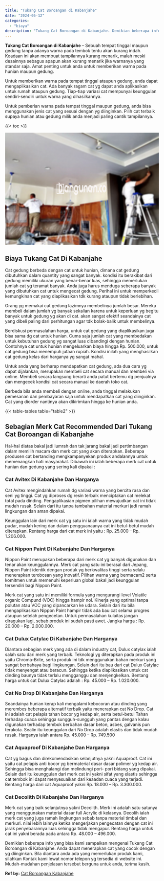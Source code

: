 ```yaml
---
title: "Tukang Cat Boroangan di Kabanjahe"
date: "2024-05-12"
categories: 
  - "biaya"
description: "Tukang Cat Boroangan di Kabanjahe. Demikian beberapa info yang bisa kami sampaikan mengenai Tukang Cat Boroangan di Kabanjahe. Anda dapat menerapkan cat yang..."
---
```


**Tukang Cat Boroangan di Kabanjahe** – Sebuah tempat tinggal maupun gedung tanpa adanya warna pada tembok tentu akan kurang indah. Keadaan ini akan membuat tampilannya kurang menarik, malah meski desainnya sebagus apapun akan kurang menarik jika warnanya yang standar saja. Amat penting untuk anda untuk memberikan warna pada hunian maupun gedung.

Untuk memberikan warna pada tempat tinggal ataupun gedung, anda dapat mengaplikasikan cat. Ada banyak ragam cat yg dapat anda aplikasikan untuk rumah ataupun gedung. Tiap-tiap variasi cat mempunyai keunggulan sendiri-sendiri untuk warna yang dihasilkannya.

Untuk pemberian warna pada tempat tinggal maupun gedung, anda bisa menggunakan jenis cat yang sesuai dengan yg diinginkan. Pilih cat terbaik supaya hunian atau gedung milik anda menjadi paling cantik tampilannya.

{{< toc >}}

![Tukang Cat Boroangan di Kabanjahe](/images/jasa-cat-murah27.png)

## Biaya Tukang Cat Di Kabanjahe

Cat gedung berbeda dengan cat untuk hunian, dimana cat gedung dibutuhkan dalam quantity yang sangat banyak. kondisi itu berakibat dari gedung memiliki ukuran yang benar-benar luas, sehingga memerlukan jumlah cat yg teramat banyak. Anda juga harus menduga seberapa banyak yang dibutuhkan cat untuk mengecat gedung. Perihal ini untuk memperkecil kemungkinan cat yang diaplikasikan tdk kurang ataupun tidak berlebihan.

Orang yg memakai cat gedung lazimnya membelinya jumlah besar. Mereka membeli dalam jumlah yg banyak sekalian karena untuk keperluan yg begitu banyak untuk gedung yg akan di cat. akan sangat efektif seandainya cat yang dibeli paling dari perhitungan agar tdk bolak-balik untuk membelinya.

Berdiskusi permasalahan harga, untuk cat gedung yang diaplikasikan juga bisa sama dg cat untuk hunian. Cuma saja jumlah cat yang membedakan untuk kebutuhan gedung yg sangat luas dibandingi dengan hunian. Contohnya cat untuk hunian mengeluarkan biaya hingga Rp. 500.000, untuk cat gedung bisa menempuh jutaan rupiah. Kondisi inilah yang menghasilkan cat gedung kelas dari harganya yg sangat mahal.

Untuk anda yang berharap mendapatkan cat gedung, ada dua cara yg dapat dijalankan, merupakan membeli cat secara manual dan membeli via online. Membeli secara langsung berarti anda patut bertemu dg penjualnya dan mengecek kondisi cat secara manual ke daerah toko cat.

Berbeda bila anda membeli dengan online, anda tinggal melakukan pemesanan dan pembayaran saja untuk mendapatkan cat yang diinginkan. Cat yang diorder nantinya akan dikirimkan hingga ke hunian anda.

{{< table-tables table="table2" >}}

## Sebagian Merk Cat Recommended Dari Tukang Cat Boroangan di Kabanjahe

Hal-hal diatas bakal jadi lumrah dan tak jarang bakal jadi pertimbangan dalam memilih macam dan merk cat yang akan diterapkan. Beberapa produsen cat bertanding mengkampanyekan produk andalannya untuk memenangkan hati masyarakat. Dibawah ini ialah beberapa merk cat untuk hunian dan gedung yang sering kali dipakai :

### Cat Avitex Di Kabanjahe Dan Harganya

Cat Avitex mengindahkan rumah dg variasi warna yang bercita rasa dan seni yg tinggi. Cat yg diproses dg resin terbaik menciptakan cat melekat total pada dinding. Pengaplikasian pigmen pilihan mewujudkan cat ini tidak mudah rusak. Selain dari itu tanpa tambahan material merkuri jadi ramah lingkungan dan aman dipakai.

Keunggulan lain dari merk cat yg satu ini ialah warna yang tidak mudah pudar, mudah kering dan dalam pengguanaanya cat ini betul-betul mudah diterapkan. Rentang harga dari cat merk ini yaitu : Rp. 25.000 – Rp. 1.206.000.

### Cat Nippon Paint Di Kabanjahe Dan Harganya

Nippon Paint merupakan beberapa dari merk cat yg banyak digunakan dan tenar akan keunggulannya. Merk cat yang satu ini berasal dari Jepang, Nippon Paint identik dengan produk yg berkwalitas tinggi serta selalu menerapkan terobosan yang inovatif. Pilihan warna yang bermacam2 serta komitmen untuk memenuhi keperluan global bakal jadi keunggulan tersendiri bagi Nippon Paint.

Merk cat yang satu ini memiliki formula yang mengurangi level Volatile organic Compund (VOC) hingga hampir nol. Kinerja yang optimal tanpa polutan atau VOC yang dipancarkan ke udara. Selain dari itu bila mengaplikasikan Nippon Paint hampir tidak ada bau cat selama progres ataupun setelah pengecetan. Untuk permasalahan kulaitas jangan diragukan lagi, sebab produk ini sudah pasti awet. Jangka harga : Rp. 20.000 – Rp. 2.000.000.

### Cat Dulux Catylac Di Kabanjahe Dan Harganya

Diantara sebagian merk yang ada di dalam industry cat, Dulux catylax ialah salah satu dari merk yang terbaik. Teknologi yg diterapkan pada produk ini yaitu Chroma-Brite, serta produk ini tdk menggunakan bahan merkuri yang sangat berbahaya bagi lingkungan. Selain dari itu bau dari cat Dulux Catylac tidak menyengat atau beracun. Sehingga ketika diaplikasikan untuk cat dinding baunya tidak terlalu mengganggu dan menjengkelkan. Bentang harga untuk cat Dulux Catylac adalah : Rp. 45.000 – Rp. 1.020.000.

### Cat No Drop Di Kabanjahe Dan Harganya

Seandainya hunian kerap kali mengalami kebocoran atau dinding yang merembes beberapa alternatif terbaik yaitu menerapkan cat No Drop. Cat ini adalah cat pelapis tahan bocor yg kedap air, serta betul-betul Tahan terhadap cuaca sehingga sungguh-sungguh yang pantas dengan kalau digunakan terhadap tembok berbahan dasar beton, asbes, galvanis pun terakota. Sealin itu keunggulan dari No Drop adalah elastis dan tidak mudah rusak. Harganya ialah antara Rp. 45.000 – Rp. 749.500

### Cat Aquaproof Di Kabanjahe Dan Harganya

Cat yg bagus dan direkomendasikan selanjutnya yakni Aquaproof. Cat ini yaitu cat pelapis anti bocor yg bermaterial dasar dasar polimer yg kedap air. Sehingga bisa menghalangi dan melindungi pori- pori bidang yang dipakai. Selain dari itu keunggulan dari merk cat ini yakni sifat yang elastis sehingga cat tembok ini dapat menyesuaikan dari keaadan cuaca yang terjadi. Bentang harga dari cat Aquaproof yakni Rp. 18.000 – Rp. 3.300.000.

### Cat Decolith Di Kabanjahe Dan Harganya

Merk cat yang baik selanjutnya yakni Decolith. Merk ini adalah satu satunya yang menggunakan material dasar full Acrylic di kelasnya. Decolih ialah merk cat yang juga ramah lingkungan sebab tanpa material timbal dan merkuri. nilai lebih lainnya ketika mengerjakan pengecatan dengan cat ini jarak penyebarannya luas sehingga tidak mengapur. Rentang harga untuk cat ini yakni berada pada antara Rp. 48.000 – 496.000.

Demikian beberapa info yang bisa kami sampaikan mengenai Tukang Cat Boroangan di Kabanjahe. Anda dapat menerapkan cat yang cocok dengan yg diinginkan. Bila diantara anda ada yang memerlukan produk kami, silahkan Kontak kami lewat nomor telepon yg tersedia di website ini. Mudah-mudahan penjelasan tersebut berguna untuk anda, terima kasih.

**Ref by:** [Cat Boroangan Kabanjahe](https://id.wikipedia.org/wiki/Cat)
